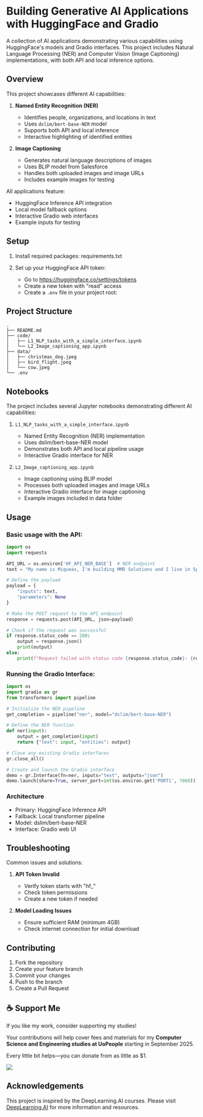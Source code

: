 # Building Generative AI Applications with HuggingFace and Gradio

A collection of AI applications demonstrating various capabilities using HuggingFace's models and Gradio interfaces. This project includes Natural Language Processing (NER) and Computer Vision (Image Captioning) implementations, with both API and local inference options.

## Overview

This project showcases different AI capabilities:

1. **Named Entity Recognition (NER)**
   - Identifies people, organizations, and locations in text
   - Uses `dslim/bert-base-NER` model
   - Supports both API and local inference
   - Interactive highlighting of identified entities

2. **Image Captioning**
   - Generates natural language descriptions of images
   - Uses BLIP model from Salesforce
   - Handles both uploaded images and image URLs
   - Includes example images for testing

All applications feature:
- HuggingFace Inference API integration
- Local model fallback options
- Interactive Gradio web interfaces
- Example inputs for testing

## Setup

1. Install required packages: requirements.txt


2. Set up your HuggingFace API token:
   - Go to https://huggingface.co/settings/tokens
   - Create a new token with "read" access
   - Create a `.env` file in your project root:

## Project Structure

```
.
├── README.md
├── code/
│   ├── L1_NLP_tasks_with_a_simple_interface.ipynb
│   └── L2_Image_captioning_app.ipynb
├── data/
│   ├── christmas_dog.jpeg
│   ├── bird_flight.jpeg
│   └── cow.jpeg
└── .env
```

## Notebooks

The project includes several Jupyter notebooks demonstrating different AI capabilities:

1. `L1_NLP_tasks_with_a_simple_interface.ipynb`
   - Named Entity Recognition (NER) implementation
   - Uses dslim/bert-base-NER model
   - Demonstrates both API and local pipeline usage
   - Interactive Gradio interface for NER

2. `L2_Image_captioning_app.ipynb`
   - Image captioning using BLIP model
   - Processes both uploaded images and image URLs
   - Interactive Gradio interface for image captioning
   - Example images included in data folder

## Usage

### Basic usage with the API:

```python
import os
import requests

API_URL = os.environ['HF_API_NER_BASE']  # NER endpoint
text = "My name is Miqueas, I'm building MMD Solutions and I live in Spain"

# Define the payload
payload = {
    "inputs": text,
    "parameters": None
}

# Make the POST request to the API endpoint
response = requests.post(API_URL, json=payload)

# Check if the request was successful
if response.status_code == 200:
    output = response.json()
    print(output)
else:
    print(f"Request failed with status code {response.status_code}: {response.text}")
```

### Running the Gradio Interface:
```python
import os
import gradio as gr
from transformers import pipeline

# Initialize the NER pipeline
get_completion = pipeline("ner", model="dslim/bert-base-NER")

# Define the NER function
def ner(input):
    output = get_completion(input)
    return {"text": input, "entities": output}

# Close any existing Gradio interfaces
gr.close_all()

# Create and launch the Gradio interface
demo = gr.Interface(fn=ner, inputs="text", outputs="json")
demo.launch(share=True, server_port=int(os.environ.get('PORT1', 7860)))
```

### Architecture
- Primary: HuggingFace Inference API
- Fallback: Local transformer pipeline
- Model: dslim/bert-base-NER
- Interface: Gradio web UI

## Troubleshooting

Common issues and solutions:

1. **API Token Invalid**
   - Verify token starts with "hf_"
   - Check token permissions
   - Create a new token if needed

2. **Model Loading Issues**
   - Ensure sufficient RAM (minimum 4GB)
   - Check internet connection for initial download

## Contributing

1. Fork the repository
2. Create your feature branch
3. Commit your changes
4. Push to the branch
5. Create a Pull Request

## ☕ Support Me

If you like my work, consider supporting my studies!

Your contributions will help cover fees and materials for my **Computer Science and Engineering studies at UoPeople** starting in September 2025.

Every little bit helps—you can donate from as little as $1.

<a href="https://ko-fi.com/miqueasmd"><img src="https://ko-fi.com/img/githubbutton_sm.svg" /></a>

## Acknowledgements

This project is inspired by the DeepLearning.AI courses. Please visit [DeepLearning.AI](https://www.deeplearning.ai/) for more information and resources.